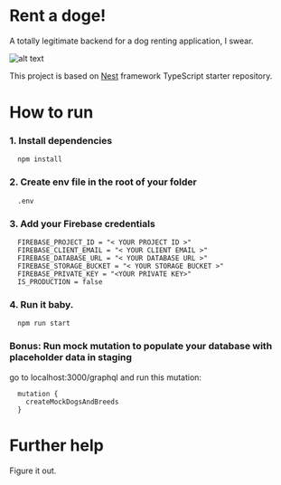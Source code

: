 # Rent a doge!

A totally legitimate backend for a dog renting application, I swear.

![alt text](https://media.giphy.com/media/HCTfYH2Xk5yw/giphy.gif)

This project is based on [Nest](https://github.com/nestjs/nest) framework TypeScript starter repository.

# How to run

### 1. Install dependencies

```
  npm install
```

### 2. Create env file in the root of your folder

```
  .env
```

### 3. Add your Firebase credentials

```
  FIREBASE_PROJECT_ID = "< YOUR PROJECT ID >"
  FIREBASE_CLIENT_EMAIL = "< YOUR CLIENT EMAIL >"
  FIREBASE_DATABASE_URL = "< YOUR DATABASE URL >"
  FIREBASE_STORAGE_BUCKET = "< YOUR STORAGE BUCKET >"
  FIREBASE_PRIVATE_KEY = "<YOUR PRIVATE KEY>"
  IS_PRODUCTION = false
```

### 4. Run it baby.

```
  npm run start
```

### Bonus: Run mock mutation to populate your database with placeholder data in staging

go to localhost:3000/graphql and run this mutation:

```
  mutation {
    createMockDogsAndBreeds
  }
```

# Further help

Figure it out.
